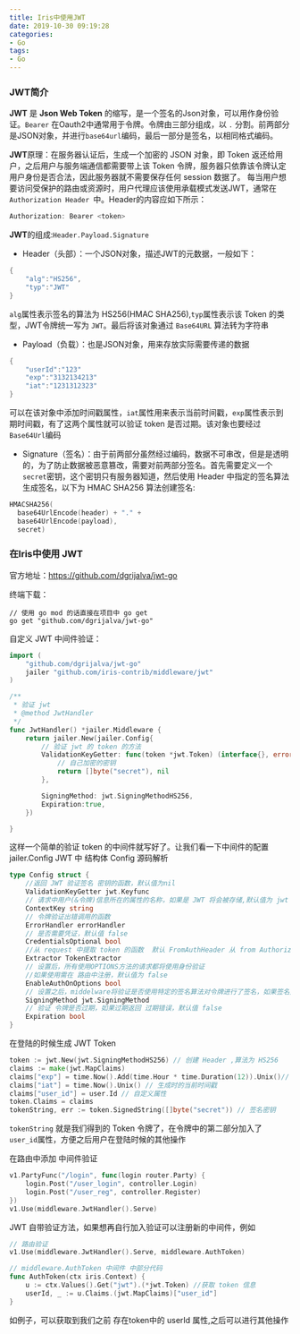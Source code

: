 ```yaml
---
title: Iris中使用JWT
date: 2019-10-30 09:19:28
categories:
- Go
tags:
- Go
---
```

### **JWT简介**
**JWT** 是 **Json Web Token** 的缩写，是一个签名的Json对象，可以用作身份验证。`Bearer` 在Oauth2中通常用于令牌。令牌由三部分组成，以 `.` 分割。前两部分是JSON对象，并进行`base64url`编码，最后一部分是签名，以相同格式编码。

**JWT**原理：在服务器认证后，生成一个加密的 JSON 对象，即 Token 返还给用户，之后用户与服务端通信都需要带上该 Token 令牌，服务器只依靠该令牌认定用户身份是否合法，因此服务器就不需要保存任何 session 数据了。
每当用户想要访问受保护的路由或资源时，用户代理应该使用承载模式发送JWT，通常在`Authorization Header `中。Header的内容应如下所示：
```javascript
Authorization: Bearer <token>
```
**JWT**的组成:`Header.Payload.Signature`
* Header（头部）：一个JSON对象，描述JWT的元数据，一般如下：
```go
{
    "alg":"HS256",
    "typ":"JWT"
}
```
`alg`属性表示签名的算法为 HS256(HMAC SHA256),`typ`属性表示该 Token 的类型，JWT令牌统一写为 `JWT`。最后将该对象通过 `Base64URL` 算法转为字符串
* Payload（负载）：也是JSON对象，用来存放实际需要传递的数据
```go
{
    "userId":"123"
    "exp":"3132134213"
    "iat":"1231312323"
}
```
可以在该对象中添加时间戳属性，`iat`属性用来表示当前时间戳，`exp`属性表示到期时间戳，有了这两个属性就可以验证 token 是否过期。该对象也要经过 `Base64Url`编码
* Signature（签名）：由于前两部分虽然经过编码，数据不可串改，但是是透明的，为了防止数据被恶意篡改，需要对前两部分签名。首先需要定义一个 `secret`密钥，这个密钥只有服务器知道，然后使用 Header 中指定的签名算法 生成签名，以下为 HMAC SHA256 算法创建签名:
```go
HMACSHA256(
  base64UrlEncode(header) + "." +
  base64UrlEncode(payload),
  secret)
```

### **在Iris中使用 JWT**
官方地址：<a href="https://github.com/dgrijalva/jwt-go">https://github.com/dgrijalva/jwt-go</a>

终端下载：
```
// 使用 go mod 的话直接在项目中 go get
go get "github.com/dgrijalva/jwt-go" 
```

自定义 JWT 中间件验证：
```go
import (
	"github.com/dgrijalva/jwt-go"
	jailer "github.com/iris-contrib/middleware/jwt"
)

/**
 * 验证 jwt
 * @method JwtHandler
 */
func JwtHandler() *jailer.Middleware {
	return jailer.New(jailer.Config{
		// 验证 jwt 的 token 的方法
		ValidationKeyGetter: func(token *jwt.Token) (interface{}, error) {
			// 自己加密的密钥
			return []byte("secret"), nil
		},

		SigningMethod: jwt.SigningMethodHS256,
		Expiration:true,
	})

}
```
这样一个简单的验证 token 的中间件就写好了。让我们看一下中间件的配置 jailer.Config
JWT 中 结构体 Config 源码解析
```go
type Config struct {
	//返回 JWT 验证签名 密钥的函数，默认值为nil
	ValidationKeyGetter jwt.Keyfunc
	// 请求中用户(&令牌)信息所在的属性的名称，如果是 JWT 将会被存储,默认值为 jwt
	ContextKey string
	// 令牌验证出错调用的函数
	ErrorHandler errorHandler
	// 是否需要凭证，默认值 false
	CredentialsOptional bool
	//从 request 中提取 token 的函数  默认 FromAuthHeader 从 from Authorization header 中获取 token
	Extractor TokenExtractor
	// 设置后，所有使用OPTIONS方法的请求都将使用身份验证
	//如果使用需在 路由中注册，默认值为 false
	EnableAuthOnOptions bool
	// 设置之后，middelware将验证是否使用特定的签名算法对令牌进行了签名，如果签名方法不是常量，可以使用ValidationKeyGetter回调来实现其他检查，默认值 nil
	SigningMethod jwt.SigningMethod
	// 验证 令牌是否过期，如果过期返回 过期错误，默认值 false
	Expiration bool
}
```
在登陆的时候生成 JWT Token
```go
token := jwt.New(jwt.SigningMethodHS256) // 创建 Header ,算法为 HS256
claims := make(jwt.MapClaims)
claims["exp"] = time.Now().Add(time.Hour * time.Duration(12)).Unix()// 时间戳
claims["iat"] = time.Now().Unix() // 生成时的当前时间戳
claims["user_id"] = user.Id // 自定义属性
token.Claims = claims
tokenString, err := token.SignedString([]byte("secret")) // 签名密钥
```
`tokenString` 就是我们得到的 Token 令牌了，在令牌中的第二部分加入了 `user_id`属性，方便之后用户在登陆时候的其他操作

在路由中添加 中间件验证
```go
v1.PartyFunc("/login", func(login router.Party) {
	login.Post("/user_login", controller.Login)
	login.Post("/user_reg", controller.Register)
})
v1.Use(middleware.JwtHandler().Serve)
```
JWT 自带验证方法，如果想再自行加入验证可以注册新的中间件，例如
```go
// 路由验证
v1.Use(middleware.JwtHandler().Serve, middleware.AuthToken)

// middleware.AuthToken 中间件 中部分代码
func AuthToken(ctx iris.Context) {
    u := ctx.Values().Get("jwt").(*jwt.Token) //获取 token 信息
    userId, _ := u.Claims.(jwt.MapClaims)["user_id"]
}
```
如例子，可以获取到我们之前 存在token中的 userId 属性,之后可以进行其他操作
